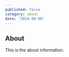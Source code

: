 ```yaml
---
published: false
category: about
date: "2014-09-08"
---
```


## About

This is the about information.
